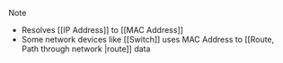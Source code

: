 >[!note]
>- Resolves [[IP Address]] to [[MAC Address]]
>- Some network devices like [[Switch]] uses MAC Address to [[Route, Path through network |route]] data